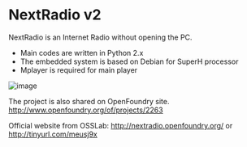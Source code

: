 NextRadio v2
=============

NextRadio is an Internet Radio without opening the PC.
* Main codes are written in Python 2.x
* The embedded system is based on Debian for SuperH processor
* Mplayer is required for main player


![image](https://copy.com/thumbs_public/nTHT0gELSGYGVg8r/NextRadio-Inside.jpg?size=1024)

The project is also shared on OpenFoundry site. http://www.openfoundry.org/of/projects/2263

Official website from OSSLab: http://nextradio.openfoundry.org/ or http://tinyurl.com/meusj9x
